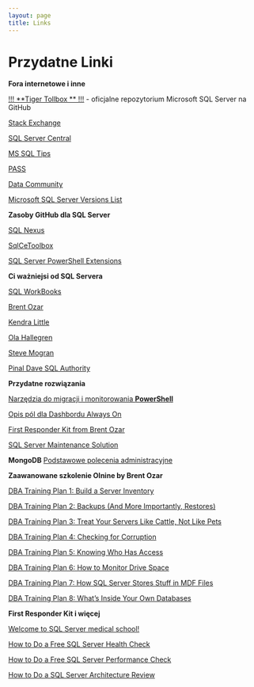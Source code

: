```yaml
---
layout: page
title: Links
---
```

# [](#header-1)Przydatne Linki

**Fora internetowe i inne**

[!!! **Tiger Tollbox ** !!!](https://github.com/Microsoft/tigertoolbox) - oficjalne repozytorium Microsoft SQL Server na GitHub

[Stack Exchange](https://dba.stackexchange.com/)

[SQL Server Central](https://www.sqlservercentral.com/)

[MS SQL Tips](https://www.mssqltips.com/sql-server-dba-resources/)

[PASS](https://www.pass.org/)

[Data Community](http://datacommunity.pl/)

[Microsoft SQL Server Versions List](http://sqlserverbuilds.blogspot.com/)

**Zasoby GitHub dla SQL Server**

[SQL Nexus](https://github.com/Microsoft/SqlNexus)

[SqlCeToolbox](https://github.com/ErikEJ/SqlCeToolbox)

[SQL Server PowerShell Extensions](https://github.com/MikeShepard/SQLPSX/)



**Ci ważniejsi od SQL Servera**

[SQL WorkBooks](https://sqlworkbooks.com)

[Brent Ozar](https://www.brentozar.com/)

[Kendra Little](https://littlekendra.com/)

[Ola Hallegren](https://ola.hallengren.com)

[Steve Mogran](https://seniordba.wordpress.com/)

[Pinal Dave SQL Authority](https://blog.sqlauthority.com/)

**Przydatne rozwiązania**

[Narzędzia do migracji i monitorowania **PowerShell**](https://dbatools.io)

[Opis pól dla Dashbordu Always On](https://docs.microsoft.com/en-us/sql/database-engine/availability-groups/windows/use-the-always-on-dashboard-sql-server-management-studio?view=sql-server-2017)

[First Responder Kit from Brent Ozar](https://github.com/BrentOzarULTD/SQL-Server-First-Responder-Kit/tree/master)

[SQL Server Maintenance Solution](https://github.com/olahallengren/sql-server-maintenance-solution )


**MongoDB**
[Podstawowe polecenia administracyjne](_pages/mongodb)

**Zaawanowane szkolenie Olnine by Brent Ozar**

[DBA Training Plan 1: Build a Server Inventory](https://www.brentozar.com/archive/2019/07/dba-training-plan-1-build-a-server-inventory/)

[DBA Training Plan 2: Backups (And More Importantly, Restores)](https://www.brentozar.com/archive/2019/07/dba-training-plan-2-backups-and-more-importantly-restores/)

[DBA Training Plan 3: Treat Your Servers Like Cattle, Not Like Pets](https://www.brentozar.com/archive/2019/07/dba-training-plan-3-automating-restores/ )

[DBA Training Plan 4: Checking for Corruption](https://www.brentozar.com/archive/2019/07/dba-training-plan-4-checking-for-corruption/)

[DBA Training Plan 5: Knowing Who Has Access](https://www.brentozar.com/archive/2019/07/dba-training-plan-5-knowing-who-has-access/)

[DBA Training Plan 6: How to Monitor Drive Space](https://www.brentozar.com/archive/2019/07/dba-training-plan-6-how-to-monitor-drive-space/)

[DBA Training Plan 7: How SQL Server Stores Stuff in MDF Files](https://www.brentozar.com/archive/2019/07/dba-training-plan-7-how-sql-server-stores-stuff-in-mdf-files/)

[DBA Training Plan 8: What’s Inside Your Own Databases](https://www.brentozar.com/archive/2019/08/dba-training-plan-8-whats-inside-your-own-databases/)


**First Responder Kit i więcej**


[Welcome to SQL Server medical school!](https://www.brentozar.com/thanks/welcome-sql-server-medical-school/)

[How to Do a Free SQL Server Health Check](https://www.brentozar.com/archive/2017/10/free-sql-server-health-check/)

[How to Do a Free SQL Server Performance Check](https://www.brentozar.com/archive/2017/10/free-sql-server-performance-check/)

[How to Do a SQL Server Architecture Review](https://www.brentozar.com/archive/2017/10/sql-server-architecture-review/)

